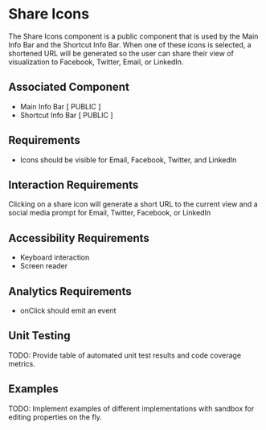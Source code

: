 # Share Icons

The Share Icons component is a public component that is used by the Main Info Bar and the Shortcut
Info Bar. When one of these icons is selected, a shortened URL will be generated so the user can
share their view of visualization to Facebook, Twitter, Email, or LinkedIn.

## Associated Component

* Main Info Bar [ PUBLIC ]
* Shortcut Info Bar [ PUBLIC ]

## Requirements

* Icons should be visible for Email, Facebook, Twitter, and LinkedIn

## Interaction Requirements

Clicking on a share icon will generate a short URL to the current view and a social media prompt
  for Email, Twitter, Facebook, or LinkedIn


## Accessibility Requirements

* Keyboard interaction
* Screen reader

## Analytics Requirements

* onClick should emit an event

## Unit Testing

TODO: Provide table of automated unit test results and code coverage metrics.

## Examples

TODO: Implement examples of different implementations with sandbox for editing
properties on the fly.
